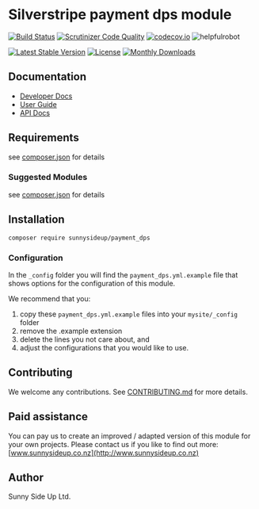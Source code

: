 # Silverstripe payment dps module
[![Build Status](https://travis-ci.org/sunnysideup/silverstripe-payment_dps.svg?branch=master)](https://travis-ci.org/sunnysideup/silverstripe-payment_dps)
[![Scrutinizer Code Quality](https://scrutinizer-ci.com/g/sunnysideup/silverstripe-payment_dps/badges/quality-score.png?b=master)](https://scrutinizer-ci.com/g/sunnysideup/silverstripe-payment_dps/?branch=master)
[![codecov.io](https://codecov.io/github/sunnysideup/silverstripe-payment_dps/coverage.svg?branch=master)](https://codecov.io/github/sunnysideup/silverstripe-payment_dps?branch=master)
![helpfulrobot](https://helpfulrobot.io/sunnysideup/payment_dps/badge)

[![Latest Stable Version](https://poser.pugx.org/sunnysideup/payment_dps/version)](https://packagist.org/packages/sunnysideup/payment_dps)
[![License](https://poser.pugx.org/sunnysideup/payment_dps/license)](https://packagist.org/packages/sunnysideup/payment_dps)
[![Monthly Downloads](https://poser.pugx.org/sunnysideup/payment_dps/d/monthly)](https://packagist.org/packages/sunnysideup/payment_dps)


## Documentation



 * [Developer Docs](docs/en/INDEX.md)
 * [User Guide](docs/en/userguide.md)
 * [API Docs](http://docs.ssmods.com/sunnysideup/payment_dps/classes.xhtml)

## Requirements



see [composer.json](composer.json) for details

### Suggested Modules



see [composer.json](composer.json) for details


## Installation


```
composer require sunnysideup/payment_dps
```

### Configuration



In the `_config` folder you will find the `payment_dps.yml.example`
file that shows options for the configuration of this module.

We recommend that you:

  1. copy these `payment_dps.yml.example` files into your
`mysite/_config` folder
  2. remove the .example extension
  3. delete the lines you not care about, and
  4. adjust the configurations that you would like to use.


## Contributing



We welcome any contributions. See [CONTRIBUTING.md](CONTRIBUTING.md) for more details.

## Paid assistance



You can pay us to create an improved / adapted version of this module for your own projects.  Please contact us if you like to find out more: [www.sunnysideup.co.nz](http://www.sunnysideup.co.nz)

## Author



Sunny Side Up Ltd.
